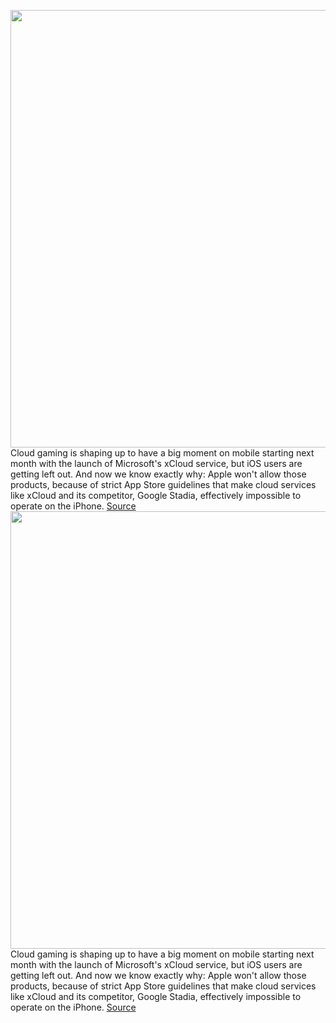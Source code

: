 <img src='https://cdn.vox-cdn.com/thumbor/gRakmj-4ipCUc6tDV1gml2ECiT4=/0x0:2040x1360/1200x800/filters:focal(857x517:1183x843)/cdn.vox-cdn.com/uploads/chorus_image/image/67167989/akrales_191113_3779_0215.0.jpg' width='700px' /><br/>
Cloud gaming is shaping up to have a big moment on mobile starting next month with the launch of Microsoft's xCloud service, but iOS users are getting left out. And now we know exactly why: Apple won't allow those products, because of strict App Store guidelines that make cloud services like xCloud and its competitor, Google Stadia, effectively impossible to operate on the iPhone.
<a href='https://www.theverge.com/2020/8/6/21357771/apple-cloud-gaming-microsoft-xcloud-google-stadia-ios-app-store-guidelines-violations'> Source <a/><img src='https://cdn.vox-cdn.com/thumbor/gRakmj-4ipCUc6tDV1gml2ECiT4=/0x0:2040x1360/1200x800/filters:focal(857x517:1183x843)/cdn.vox-cdn.com/uploads/chorus_image/image/67167989/akrales_191113_3779_0215.0.jpg' width='700px' /><br/>
Cloud gaming is shaping up to have a big moment on mobile starting next month with the launch of Microsoft's xCloud service, but iOS users are getting left out. And now we know exactly why: Apple won't allow those products, because of strict App Store guidelines that make cloud services like xCloud and its competitor, Google Stadia, effectively impossible to operate on the iPhone.
<a href='https://www.theverge.com/2020/8/6/21357771/apple-cloud-gaming-microsoft-xcloud-google-stadia-ios-app-store-guidelines-violations'> Source <a/>